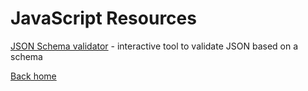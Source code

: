 # JavaScript Resources

[JSON Schema validator](https://www.jsonschemavalidator.net/) - interactive tool to validate JSON based on a schema

[Back home](../README.md)
